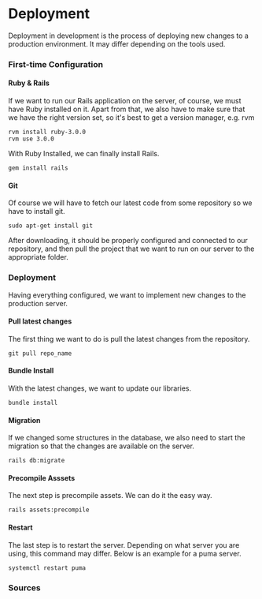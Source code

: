 # Deployment

Deployment in development is the process of deploying new changes to a production environment. It may differ depending on the tools used.

### First-time Configuration
#### Ruby & Rails
If we want to run our Rails application on the server, of course, we must have Ruby installed on it. Apart from that, we also have to make sure that we have the right version set, so it's best to get a version manager, e.g. rvm

```
rvm install ruby-3.0.0
rvm use 3.0.0
```

With Ruby Installed, we can finally install Rails.

```
gem install rails
```

#### Git
Of course we will have to fetch our latest code from some repository so we have to install git.

```
sudo apt-get install git
```

After downloading, it should be properly configured and connected to our repository, and then pull the project that we want to run on our server to the appropriate folder.

### Deployment
Having everything configured, we want to implement new changes to the production server.

#### Pull latest changes
The first thing we want to do is pull the latest changes from the repository.

```
git pull repo_name
```

#### Bundle Install
With the latest changes, we want to update our libraries.

```
bundle install
```

#### Migration
If we changed some structures in the database, we also need to start the migration so that the changes are available on the server.

```
rails db:migrate
```

#### Precompile Asssets
The next step is precompile assets. We can do it the easy way.

```
rails assets:precompile
```

#### Restart
The last step is to restart the server. Depending on what server you are using, this command may differ. Below is an example for a puma server.

```
systemctl restart puma
```

### Sources
